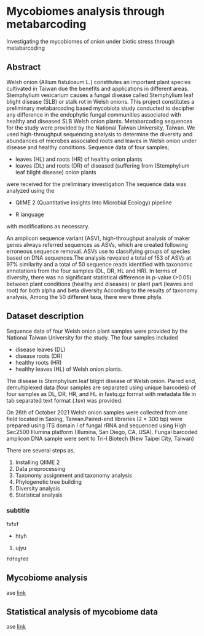 # Mycobiomes analysis through metabarcoding

Investigating the mycobiomes of onion under biotic stress through metabarcoding


## Abstract

Welsh onion (Allium fistulosum L.) constitutes an important plant species cultivated in Taiwan due the benefits and applications in different areas. Stemphylium vesicarium causes a fungal disease called Stemphylium leaf blight disease (SLB) or stalk rot in Welsh onions. This project constitutes a preliminary metabarcoding based mycobiota study conducted to decipher any difference in the endophytic fungal communities associated with healthy and diseased SLB Welsh onion plants. Metabarcoding sequences for the study were provided by the National Taiwan University, Taiwan. We used high-throughput sequencing analysis to determine the diversity and abundances of microbes associated roots and leaves in Welsh onion under disease and healthy conditions. Sequence data of four samples; 
- leaves (HL) and roots (HR) of healthy onion plants
-  leaves (DL) and roots (DR) of diseased (suffering from (Stemphylium leaf blight disease) onion plants 

were received for the preliminary investigation The sequence data was analyzed using the 
- QIIME 2 (Quantitative insights Into Microbial Ecology) pipeline
 
- R language 


with modifications as necessary. 

An amplicon sequence variant (ASV), high-throughput analysis of maker genes always referred sequences as ASVs, which are created following erroneous sequence removal. ASVs use to classifying groups of species based on DNA sequences.The analysis revealed a total of 153 of ASVs at 97% similarity and a total of 50 sequence reads identified with taxonomic annotations from the four samples (DL, DR, HL and HR). In terms of diversity, there was no significant statistical difference in p-value (>0.05) between plant conditions (healthy and diseases) or plant part (leaves and root) for both alpha and beta diversity.According to the results of taxonomy analysis, Among the 50 different taxa, there were three phyla.

## Dataset description

Sequence data of four Welsh onion plant samples were provided by the National Taiwan University for the study. The four samples included 
- disease leaves (DL)
- disease roots (DR)
- healthy roots (HR)
- healthy leaves (HL) of Welsh onion plants. 

The disease is Stemphylium leaf blight disease of Welsh onion. Paired end, demultiplexed data (four samples are separated using unique barcodes) of four samples as DL, DR, HR, and HL in fastq.gz format with metadata file in tab separated text format (.tsv) was provided.

On 26th of October 2021 Welsh onion samples were collected from one field located in Saxing, Taiwan.Paired-end libraries (2 × 300 bp) were prepared using ITS domain I of fungal rRNA and sequenced using High Sec2500 Illumina platform (Illumina, San Diego, CA, USA). Fungal barcoded amplicon DNA sample were sent to Tri-I Biotech (New Taipei City, Taiwan)

There are several steps as,

1. Installing QIIME 2
2. Data preprocessing
3. Taxonomy assignment and taxonomy analysis
4. Phylogenetic tree building
5. Diversity analysis
6. Statistical analysis

### subtitle

fxfxf
- htyh


1. ujyu

```
fdfdgfdd
```

## Mycobiome analysis

ase [link](qiime2/README.md)


## Statistical analysis of mycobiome data

ase [link](analysis/README.md)